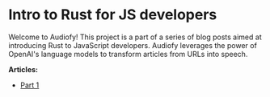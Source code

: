 # Intro to Rust for JS developers

Welcome to Audiofy! This project is a part of a series of blog posts aimed at introducing Rust to JavaScript developers. Audiofy leverages the power of OpenAI's language models to transform articles from URLs into speech.


**Articles:** 

- [Part 1](https://www.sadry.dev/articles/intro-to-rust-for-js-devs-part-1)

